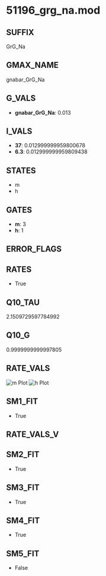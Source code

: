 # 51196_grg_na.mod

## SUFFIX

GrG_Na

## GMAX_NAME

gnabar_GrG_Na

## G_VALS

- **gnabar_GrG_Na**: 0.013

## I_VALS

- **37**: 0.012999999959800678
- **6.3**: 0.012999999959809438

## STATES

- m
- h

## GATES

- **m**: 3
- **h**: 1

## ERROR_FLAGS


## RATES

- True

## Q10_TAU

2.1509729597784992

## Q10_G

0.9999999999997805

## RATE_VALS

![m Plot](/Users/pbozelos/Dropbox/icg-Chai-Panos/supermodels/output_markdown_files/Na/51196_grg_na.mod/images/m.png)
![h Plot](/Users/pbozelos/Dropbox/icg-Chai-Panos/supermodels/output_markdown_files/Na/51196_grg_na.mod/images/h.png)

## SM1_FIT

- True

## RATE_VALS_V

## SM2_FIT

- True

## SM3_FIT

- True

## SM4_FIT

- True

## SM5_FIT

- False

